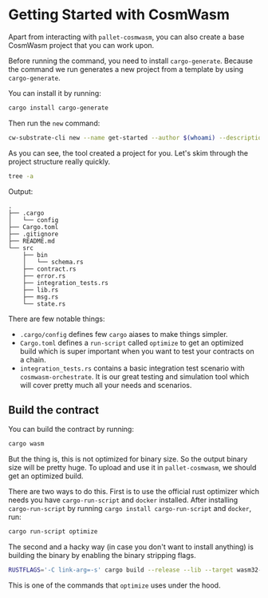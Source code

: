 # Getting Started with CosmWasm

Apart from interacting with `pallet-cosmwasm`, you can also create a base CosmWasm project that you can work upon.

Before running the command, you need to install `cargo-generate`. Because the command we run generates a new project
from a template by using `cargo-generate`.

You can install it by running:
```sh
cargo install cargo-generate
```

Then run the `new` command:

```sh
cw-substrate-cli new --name get-started --author $(whoami) --description "Get started with CosmWasm"
```

As you can see, the tool created a project for you. Let's skim through the project structure really quickly.

```sh
tree -a
```

Output:
```
.
├── .cargo
│   └── config
├── Cargo.toml
├── .gitignore
├── README.md
└── src
    ├── bin
    │   └── schema.rs
    ├── contract.rs
    ├── error.rs
    ├── integration_tests.rs
    ├── lib.rs
    ├── msg.rs
    └── state.rs
```

There are few notable things:
* `.cargo/config` defines few `cargo` aiases to make things simpler.
* `Cargo.toml` defines a `run-script` called `optimize` to get an optimized build which is super important
when you want to test your contracts on a chain.
* `integration_tests.rs` contains a basic integration test scenario with `cosmwasm-orchestrate`. It is our great
testing and simulation tool which will cover pretty much all your needs and scenarios.

## Build the contract

You can build the contract by running:

```sh
cargo wasm
```

But the thing is, this is not optimized for binary size. So the output binary size will be pretty huge. To upload
and use it in `pallet-cosmwasm`, we should get an optimized build. 

There are two ways to do this. First is to use the official rust optimizer which needs you have `cargo-run-script`
and `docker` installed. After installing `cargo-run-script` by running `cargo install cargo-run-script` and `docker`,
run:

```sh
cargo run-script optimize
```

The second and a hacky way (in case you don't want to install anything) is building the binary by enabling the binary stripping flags.

```sh
RUSTFLAGS='-C link-arg=-s' cargo build --release --lib --target wasm32-unknown-unknown
```

This is one of the commands that `optimize` uses under the hood.
